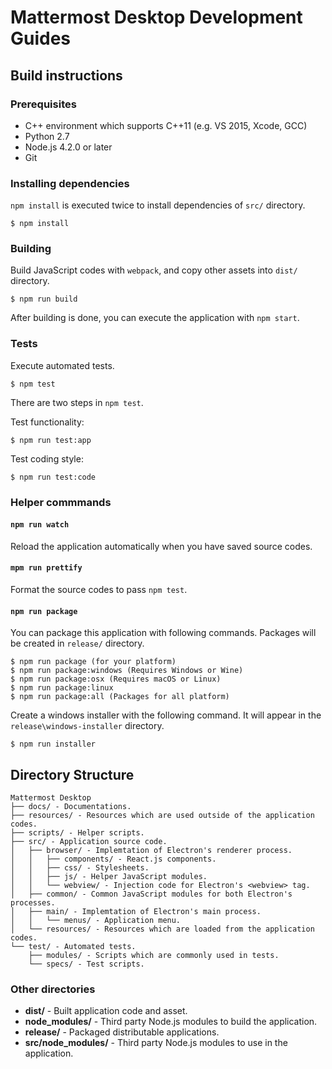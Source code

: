 # Mattermost Desktop Development Guides

## Build instructions

### Prerequisites
- C++ environment which supports C++11 (e.g. VS 2015, Xcode, GCC)
- Python 2.7
- Node.js 4.2.0 or later
- Git

### Installing dependencies
`npm install` is executed twice to install dependencies of `src/` directory.

```
$ npm install
```

### Building
Build JavaScript codes with `webpack`, and copy other assets into `dist/` directory.

```
$ npm run build
```

After building is done, you can execute the application with `npm start`.

### Tests
Execute automated tests.

```
$ npm test
```

There are two steps in `npm test`.

Test functionality:

```
$ npm run test:app
```

Test coding style:

```
$ npm run test:code
```

### Helper commmands

#### `npm run watch`
Reload the application automatically when you have saved source codes.

#### `mpm run prettify`
Format the source codes to pass `npm test`.

#### `npm run package`
You can package this application with following commands. Packages will be created in `release/` directory.

```
$ npm run package (for your platform)
$ npm run package:windows (Requires Windows or Wine)
$ npm run package:osx (Requires macOS or Linux)
$ npm run package:linux
$ npm run package:all (Packages for all platform)
```

Create a windows installer with the following command. It will appear in the `release\windows-installer` directory.

```
$ npm run installer
```

## Directory Structure

```
Mattermost Desktop
├── docs/ - Documentations.
├── resources/ - Resources which are used outside of the application codes.
├── scripts/ - Helper scripts.
├── src/ - Application source code.
│   ├── browser/ - Implemtation of Electron's renderer process.
│   │   ├── components/ - React.js components.
│   │   ├── css/ - Stylesheets.
│   │   ├── js/ - Helper JavaScript modules.
│   │   └── webview/ - Injection code for Electron's <webview> tag.
│   ├── common/ - Common JavaScript modules for both Electron's processes.
│   ├── main/ - Implemtation of Electron's main process.
│   │   └── menus/ - Application menu.
│   └── resources/ - Resources which are loaded from the application codes.
└── test/ - Automated tests.
    ├── modules/ - Scripts which are commonly used in tests.
    └── specs/ - Test scripts.
```

### Other directories
- **dist/** - Built application code and asset.
- **node_modules/** - Third party Node.js modules to build the application.
- **release/** - Packaged distributable applications.
- **src/node_modules/** - Third party Node.js modules to use in the application.
